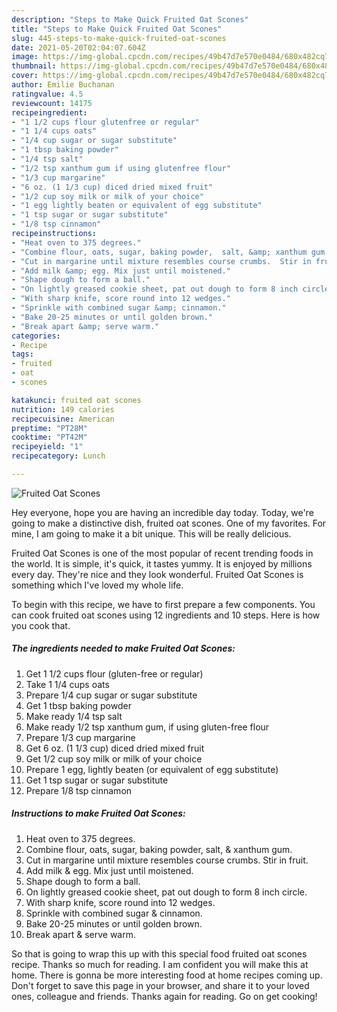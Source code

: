 ```yaml
---
description: "Steps to Make Quick Fruited Oat Scones"
title: "Steps to Make Quick Fruited Oat Scones"
slug: 445-steps-to-make-quick-fruited-oat-scones
date: 2021-05-20T02:04:07.604Z
image: https://img-global.cpcdn.com/recipes/49b47d7e570e0484/680x482cq70/fruited-oat-scones-recipe-main-photo.jpg
thumbnail: https://img-global.cpcdn.com/recipes/49b47d7e570e0484/680x482cq70/fruited-oat-scones-recipe-main-photo.jpg
cover: https://img-global.cpcdn.com/recipes/49b47d7e570e0484/680x482cq70/fruited-oat-scones-recipe-main-photo.jpg
author: Emilie Buchanan
ratingvalue: 4.5
reviewcount: 14175
recipeingredient:
- "1 1/2 cups flour glutenfree or regular"
- "1 1/4 cups oats"
- "1/4 cup sugar or sugar substitute"
- "1 tbsp baking powder"
- "1/4 tsp salt"
- "1/2 tsp xanthum gum if using glutenfree flour"
- "1/3 cup margarine"
- "6 oz. (1 1/3 cup) diced dried mixed fruit"
- "1/2 cup soy milk or milk of your choice"
- "1 egg lightly beaten or equivalent of egg substitute"
- "1 tsp sugar or sugar substitute"
- "1/8 tsp cinnamon"
recipeinstructions:
- "Heat oven to 375 degrees."
- "Combine flour, oats, sugar, baking powder,  salt, &amp; xanthum gum."
- "Cut in margarine until mixture resembles course crumbs.  Stir in fruit."
- "Add milk &amp; egg. Mix just until moistened."
- "Shape dough to form a ball."
- "On lightly greased cookie sheet, pat out dough to form 8 inch circle."
- "With sharp knife, score round into 12 wedges."
- "Sprinkle with combined sugar &amp; cinnamon."
- "Bake 20-25 minutes or until golden brown."
- "Break apart &amp; serve warm."
categories:
- Recipe
tags:
- fruited
- oat
- scones

katakunci: fruited oat scones 
nutrition: 149 calories
recipecuisine: American
preptime: "PT28M"
cooktime: "PT42M"
recipeyield: "1"
recipecategory: Lunch

---
```



![Fruited Oat Scones](https://img-global.cpcdn.com/recipes/49b47d7e570e0484/680x482cq70/fruited-oat-scones-recipe-main-photo.jpg)

Hey everyone, hope you are having an incredible day today. Today, we're going to make a distinctive dish, fruited oat scones. One of my favorites. For mine, I am going to make it a bit unique. This will be really delicious.

Fruited Oat Scones is one of the most popular of recent trending foods in the world. It is simple, it's quick, it tastes yummy. It is enjoyed by millions every day. They're nice and they look wonderful. Fruited Oat Scones is something which I've loved my whole life.




To begin with this recipe, we have to first prepare a few components. You can cook fruited oat scones using 12 ingredients and 10 steps. Here is how you cook that.

<!--inarticleads1-->

##### The ingredients needed to make Fruited Oat Scones:

1. Get 1 1/2 cups flour (gluten-free or regular)
1. Take 1 1/4 cups oats
1. Prepare 1/4 cup sugar or sugar substitute
1. Get 1 tbsp baking powder
1. Make ready 1/4 tsp salt
1. Make ready 1/2 tsp xanthum gum, if using gluten-free flour
1. Prepare 1/3 cup margarine
1. Get 6 oz. (1 1/3 cup) diced dried mixed fruit
1. Get 1/2 cup soy milk or milk of your choice
1. Prepare 1 egg, lightly beaten (or equivalent of egg substitute)
1. Get 1 tsp sugar or sugar substitute
1. Prepare 1/8 tsp cinnamon




<!--inarticleads2-->

##### Instructions to make Fruited Oat Scones:

1. Heat oven to 375 degrees.
1. Combine flour, oats, sugar, baking powder,  salt, &amp; xanthum gum.
1. Cut in margarine until mixture resembles course crumbs.  Stir in fruit.
1. Add milk &amp; egg. Mix just until moistened.
1. Shape dough to form a ball.
1. On lightly greased cookie sheet, pat out dough to form 8 inch circle.
1. With sharp knife, score round into 12 wedges.
1. Sprinkle with combined sugar &amp; cinnamon.
1. Bake 20-25 minutes or until golden brown.
1. Break apart &amp; serve warm.




So that is going to wrap this up with this special food fruited oat scones recipe. Thanks so much for reading. I am confident you will make this at home. There is gonna be more interesting food at home recipes coming up. Don't forget to save this page in your browser, and share it to your loved ones, colleague and friends. Thanks again for reading. Go on get cooking!
